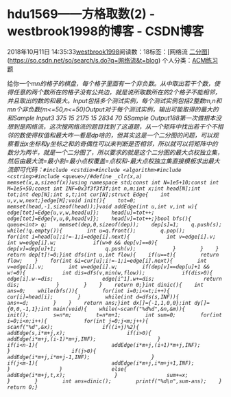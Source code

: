 # hdu1569——方格取数(2) - westbrook1998的博客 - CSDN博客





2018年10月11日 14:35:33[westbrook1998](https://me.csdn.net/westbrook1998)阅读数：18标签：[网络流																[二分图](https://so.csdn.net/so/search/s.do?q=二分图&t=blog)](https://so.csdn.net/so/search/s.do?q=网络流&t=blog)
个人分类：[ACM练习题](https://blog.csdn.net/westbrook1998/article/category/7652684)








> 
给你一个m*n的格子的棋盘，每个格子里面有一个非负数。从中取出若干个数，使得任意的两个数所在的格子没有公共边，就是说所取数所在的2个格子不能相邻，并且取出的数的和最大。Input包括多个测试实例，每个测试实例包括2整数m,n和mn个非负数(m<=50,n<=50)Output对于每个测试实例，输出可能取得的最大的和Sample Input3 375 15 2175 15 2834 70 5Sample Output188第一次做根本没想到是网络流，这次搜网络流的题目找到了这道题，从一个矩阵中找出若干个不相邻的数使得权值和最大咋一看是dp啥的，但其实这是一个二分图的问题，可以观察看出x坐标和y坐标之和的奇偶性可以来判断是否相邻，所以就可以将矩阵中的数分为两半，就是一个二分图了，所以要求的就是这个二分图的最大点权独立集，然后由最大流=最小割=最小点权覆盖=点权和-最大点权独立集直接模板求出最大流即可代码：```#include <cstdio>#include <algorithm>#include <cstring>#include <queue>//#define _clr(x,a) memset(x,a,sizeof(x))using namespace std;const int N=1e5+10;const int M=1e5+50;const int INF=0x3f3f3f3f;int n,m;int x;int head[N];int tot;int dep[N];int s,t;int cur[N];struct Edge{    int u,v,w,next;}edge[M];void init(){    tot=0;    memset(head,-1,sizeof(head));}void addEdge(int u,int v,int w){    edge[tot]=Edge{u,v,w,head[u]};    head[u]=tot++;    edge[tot]=Edge{v,u,0,head[v]};    head[v]=tot++;}bool bfs(){    queue<int> q;    memset(dep,0,sizeof(dep));    dep[s]=1;    q.push(s);    while(!q.empty()){        int u=q.front();        q.pop();        for(int i=head[u];i!=-1;i=edge[i].next){            int v=edge[i].v;            int w=edge[i].w;            if(w>0 && dep[v]==0){                dep[v]=dep[u]+1;                q.push(v);            }        }    }    return dep[t]!=0;}int dfs(int u,int flow){    if(u==t){        return flow;    }    for(int &i=cur[u];i!=-1;i=edge[i].next){        int v=edge[i].v;        int w=edge[i].w;        if(dep[v]==dep[u]+1 && w!=0){            int dis=dfs(v,min(w,flow));            if(dis>0){                edge[i].w-=dis;                edge[i^1].w+=dis;                return dis;            }        }    }    return 0;}int dinic(){    int ans=0;    while(bfs()){        for(int i=0;i<=t;i++){            cur[i]=head[i];        }        while(int d=dfs(s,INF)){            ans+=d;        }    }    return ans;}int dx[]={-1,1,0,0};int dy[]={0,0,-1,1};int main(void){    while(~scanf("%d%d",&n,&m)){        init();        s=n*m;        t=n*m+1;        int sum=0;        for(int i=0;i<n;i++){            for(int j=0;j<m;j++){                scanf("%d",&x);                if((i+j)%2){                    addEdge(s,i*m+j,x);                    if(i>0){                        addEdge(i*m+j,(i-1)*m+j,INF);                    }                    if(i<n-1){                        addEdge(i*m+j,(i+1)*m+j,INF);                    }                    if(j>0){                        addEdge(i*m+j,i*m+j-1,INF);                    }                    if(j<m-1){                        addEdge(i*m+j,i*m+j+1,INF);                    }                }                else{                    addEdge(i*m+j,t,x);                }                sum+=x;            }        }        int ans=dinic();        printf("%d\n",sum-ans);    }    return 0;}```*





